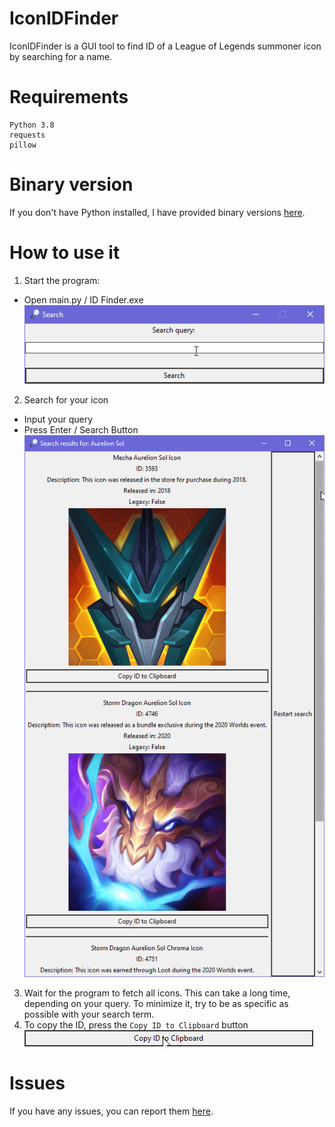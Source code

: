 # IconIDFinder
IconIDFinder is a GUI tool to find ID of a League of Legends summoner icon by searching for a name.
# Requirements
```
Python 3.8
requests
pillow
```
# Binary version
If you don't have Python installed, I have provided binary versions [here](https://github.com/Kuuhhl/IconIDFinder/releases).
# How to use it
1. Start the program:
* Open main.py / ID Finder.exe
![search](readme/searching.gif)
2. Search for your icon
* Input your query
* Press Enter / Search Button
![list](readme/list.gif)
3. Wait for the program to fetch all icons. This can take a long time, depending on your query. To minimize it, try to be as specific as possible with your search term.
4. To copy the ID, press the `Copy ID to Clipboard` button
![click](readme/click.gif)
# Issues
If you have any issues, you can report them [here](https://github.com/Kuuhhl/IconIDFinder/issues).
